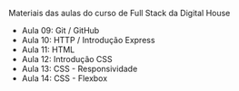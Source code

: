 Materiais das aulas do curso de Full Stack da Digital House

- Aula 09: Git / GitHub
- Aula 10: HTTP / Introdução Express
- Aula 11: HTML
- Aula 12: Introdução CSS 
- Aula 13: CSS - Responsividade
- Aula 14: CSS - Flexbox